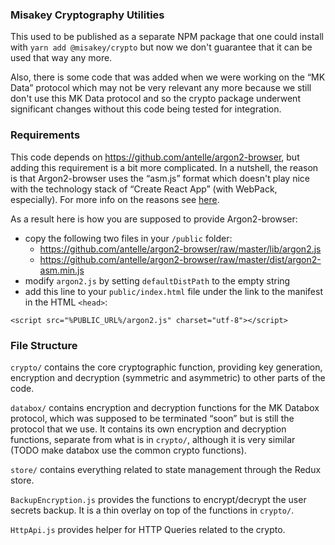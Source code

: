 ### Misakey Cryptography Utilities

This used to be published as a separate NPM package
that one could install with `yarn add @misakey/crypto`
but now we don't guarantee that it can be used that way any more.

Also, there is some code that was added
when we were working on the “MK Data” protocol
which may not be very relevant any more
because we still don't use this MK Data protocol
and so the crypto package underwent significant changes
without this code being tested for integration.

### Requirements

This code depends on https://github.com/antelle/argon2-browser,
but adding this requirement is a bit more complicated.
In a nutshell, the reason is that
Argon2-browser uses the “asm.js” format
which doesn't play nice with the technology stack of “Create React App”
(with WebPack, especially).
For more info on the reasons see
[here](https://github.com/facebook/create-react-app/issues/4912#issuecomment-475849040).

As a result here is how you are supposed to provide Argon2-browser:
- copy the following two files in your `/public` folder:
    - https://github.com/antelle/argon2-browser/raw/master/lib/argon2.js
    - https://github.com/antelle/argon2-browser/raw/master/dist/argon2-asm.min.js
- modify `argon2.js` by setting `defaultDistPath` to the empty string
- add this line to your `public/index.html` file under the link to the manifest in the HTML `<head>`:
```
<script src="%PUBLIC_URL%/argon2.js" charset="utf-8"></script>
```

### File Structure

`crypto/` contains the core cryptographic function,
providing key generation, encryption and decryption (symmetric and asymmetric)
to other parts of the code.

`databox/` contains encryption and decryption functions for the MK Databox protocol,
which was supposed to be terminated “soon” but is still the protocol that we use.
It contains its own encryption and decryption functions,
separate from what is in `crypto/`,
although it is very similar
(TODO make databox use the common crypto functions).

`store/` contains everything related to state management through the Redux store.

`BackupEncryption.js` provides the functions to encrypt/decrypt the user secrets backup.
It is a thin overlay on top of the functions in `crypto/`.

`HttpApi.js` provides helper for HTTP Queries related to the crypto.
